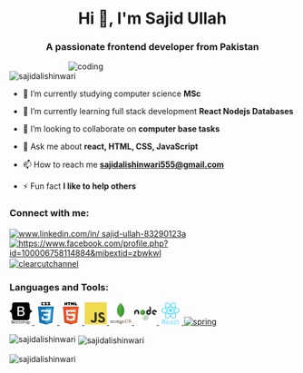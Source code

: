 <h1 align="center">Hi 👋, I'm Sajid Ullah</h1>
<h3 align="center">A passionate frontend developer from Pakistan</h3>
<img align="right" alt="coding" width="400" src="https://camo.githubusercontent.com/cae12fddd9d6982901d82580bdf321d81fb299141098ca1c2d4891870827bf17/68747470733a2f2f6d69726f2e6d656469756d2e636f6d2f6d61782f313336302f302a37513379765349765f7430696f4a2d5a2e676966">
<p align="left"> <img src="https://komarev.com/ghpvc/?username=sajidalishinwari&label=Profile%20views&color=0e75b6&style=flat" alt="sajidalishinwari" /> </p>

- 🔭 I’m currently studying computer science **MSc**

- 🌱 I’m currently learning full stack development **React Nodejs Databases**

- 👯 I’m looking to collaborate on **computer base tasks**

- 💬 Ask me about **react, HTML, CSS, JavaScript**

- 📫 How to reach me **sajidalishinwari555@gmail.com**

- ⚡ Fun fact **I like to help others**

<h3 align="left">Connect with me:</h3>
<p align="left">
<a href="https://linkedin.com/in/www.linkedin.com/in/ sajid-ullah-83290123a" target="blank"><img align="center" src="https://raw.githubusercontent.com/rahuldkjain/github-profile-readme-generator/master/src/images/icons/Social/linked-in-alt.svg" alt="www.linkedin.com/in/ sajid-ullah-83290123a" height="30" width="40" /></a>
<a href="https://fb.com/https://www.facebook.com/profile.php?id=100006758114884&mibextid=zbwkwl" target="blank"><img align="center" src="https://raw.githubusercontent.com/rahuldkjain/github-profile-readme-generator/master/src/images/icons/Social/facebook.svg" alt="https://www.facebook.com/profile.php?id=100006758114884&mibextid=zbwkwl" height="30" width="40" /></a>
<a href="https://www.youtube.com/c/clearcutchannel" target="blank"><img align="center" src="https://raw.githubusercontent.com/rahuldkjain/github-profile-readme-generator/master/src/images/icons/Social/youtube.svg" alt="clearcutchannel" height="30" width="40" /></a>
</p>

<h3 align="left">Languages and Tools:</h3>
<p align="left"> <a href="https://getbootstrap.com" target="_blank" rel="noreferrer"> <img src="https://raw.githubusercontent.com/devicons/devicon/master/icons/bootstrap/bootstrap-plain-wordmark.svg" alt="bootstrap" width="40" height="40"/> </a> <a href="https://www.w3schools.com/css/" target="_blank" rel="noreferrer"> <img src="https://raw.githubusercontent.com/devicons/devicon/master/icons/css3/css3-original-wordmark.svg" alt="css3" width="40" height="40"/> </a> <a href="https://www.w3.org/html/" target="_blank" rel="noreferrer"> <img src="https://raw.githubusercontent.com/devicons/devicon/master/icons/html5/html5-original-wordmark.svg" alt="html5" width="40" height="40"/> </a> <a href="https://developer.mozilla.org/en-US/docs/Web/JavaScript" target="_blank" rel="noreferrer"> <img src="https://raw.githubusercontent.com/devicons/devicon/master/icons/javascript/javascript-original.svg" alt="javascript" width="40" height="40"/> </a> <a href="https://www.mongodb.com/" target="_blank" rel="noreferrer"> <img src="https://raw.githubusercontent.com/devicons/devicon/master/icons/mongodb/mongodb-original-wordmark.svg" alt="mongodb" width="40" height="40"/> </a> <a href="https://nodejs.org" target="_blank" rel="noreferrer"> <img src="https://raw.githubusercontent.com/devicons/devicon/master/icons/nodejs/nodejs-original-wordmark.svg" alt="nodejs" width="40" height="40"/> </a> <a href="https://reactjs.org/" target="_blank" rel="noreferrer"> <img src="https://raw.githubusercontent.com/devicons/devicon/master/icons/react/react-original-wordmark.svg" alt="react" width="40" height="40"/> </a> <a href="https://spring.io/" target="_blank" rel="noreferrer"> <img src="https://www.vectorlogo.zone/logos/springio/springio-icon.svg" alt="spring" width="40" height="40"/> </a> </p>

<p><img align="left" src="https://github-readme-stats.vercel.app/api/top-langs?username=sajidalishinwari&show_icons=true&locale=en&layout=compact" alt="sajidalishinwari" /></p>

<p>&nbsp;<img align="center" src="https://github-readme-stats.vercel.app/api?username=sajidalishinwari&show_icons=true&locale=en" alt="sajidalishinwari" /></p>

<p><img align="center" src="https://github-readme-streak-stats.herokuapp.com/?user=sajidalishinwari&" alt="sajidalishinwari" /></p>
